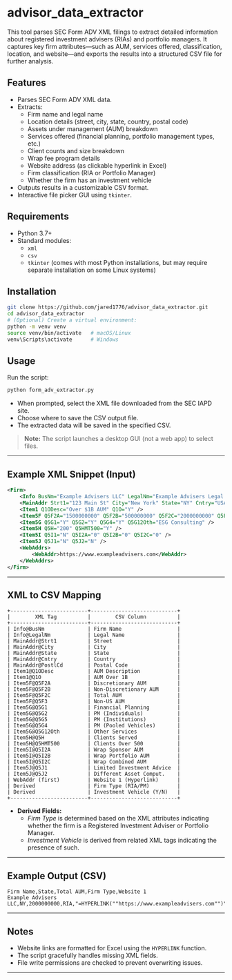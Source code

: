 # advisor_data_extractor

This tool parses SEC Form ADV XML filings to extract detailed information about registered investment advisers (RIAs) and portfolio managers. It captures key firm attributes—such as AUM, services offered, classification, location, and website—and exports the results into a structured CSV file for further analysis.

## Features

- Parses SEC Form ADV XML data.
- Extracts:
  - Firm name and legal name
  - Location details (street, city, state, country, postal code)
  - Assets under management (AUM) breakdown
  - Services offered (financial planning, portfolio management types, etc.)
  - Client counts and size breakdown
  - Wrap fee program details
  - Website address (as clickable hyperlink in Excel)
  - Firm classification (RIA or Portfolio Manager)
  - Whether the firm has an investment vehicle
- Outputs results in a customizable CSV format.
- Interactive file picker GUI using `tkinter`.

## Requirements

- Python 3.7+
- Standard modules:
  - `xml`
  - `csv`
  - `tkinter` (comes with most Python installations, but may require separate installation on some Linux systems)

## Installation

```bash
git clone https://github.com/jared1776/advisor_data_extractor.git
cd advisor_data_extractor
# (Optional) Create a virtual environment:
python -m venv venv
source venv/bin/activate   # macOS/Linux
venv\Scripts\activate      # Windows
```

## Usage

Run the script:

```bash
python form_adv_extractor.py
```

- When prompted, select the XML file downloaded from the SEC IAPD site.
- Choose where to save the CSV output file.
- The extracted data will be saved in the specified CSV.

> **Note:** The script launches a desktop GUI (not a web app) to select files.

---

## Example XML Snippet (Input)

```xml
<Firm>
    <Info BusNm="Example Advisers LLC" LegalNm="Example Advisers Legal Name" />
    <MainAddr Strt1="123 Main St" City="New York" State="NY" Cntry="USA" PostlCd="10001" />
    <Item1 Q1ODesc="Over $1B AUM" Q1O="Y" />
    <Item5F Q5F2A="1500000000" Q5F2B="500000000" Q5F2C="2000000000" Q5F3="250000000" />
    <Item5G Q5G1="Y" Q5G2="Y" Q5G4="Y" Q5G12Oth="ESG Consulting" />
    <Item5H Q5H="200" Q5HMT500="Y" />
    <Item5I Q5I1="N" Q5I2A="0" Q5I2B="0" Q5I2C="0" />
    <Item5J Q5J1="N" Q5J2="N" />
    <WebAddrs>
        <WebAddr>https://www.exampleadvisers.com</WebAddr>
    </WebAddrs>
</Firm>
```

---

## XML to CSV Mapping

```
+-------------------------+----------------------------+
|        XML Tag          |        CSV Column          |
+-------------------------+----------------------------+
| Info@BusNm              | Firm Name                  |
| Info@LegalNm            | Legal Name                 |
| MainAddr@Strt1          | Street                     |
| MainAddr@City           | City                       |
| MainAddr@State          | State                      |
| MainAddr@Cntry          | Country                    |
| MainAddr@PostlCd        | Postal Code                |
| Item1@Q1ODesc           | AUM Description            |
| Item1@Q1O               | AUM Over 1B                |
| Item5F@Q5F2A            | Discretionary AUM          |
| Item5F@Q5F2B            | Non-Discretionary AUM      |
| Item5F@Q5F2C            | Total AUM                  |
| Item5F@Q5F3             | Non-US AUM                 |
| Item5G@Q5G1             | Financial Planning         |
| Item5G@Q5G2             | PM (Individuals)           |
| Item5G@Q5G5             | PM (Institutions)          |
| Item5G@Q5G4             | PM (Pooled Vehicles)       |
| Item5G@Q5G12Oth         | Other Services             |
| Item5H@Q5H              | Clients Served             |
| Item5H@Q5HMT500         | Clients Over 500           |
| Item5I@Q5I2A            | Wrap Sponsor AUM           |
| Item5I@Q5I2B            | Wrap Portfolio AUM         |
| Item5I@Q5I2C            | Wrap Combined AUM          |
| Item5J@Q5J1             | Limited Investment Advice  |
| Item5J@Q5J2             | Different Asset Comput.    |
| WebAddr (first)         | Website 1 (Hyperlink)      |
| Derived                 | Firm Type (RIA/PM)         |
| Derived                 | Investment Vehicle (Y/N)   |
+-------------------------+----------------------------+
```

- **Derived Fields:**  
  - _Firm Type_ is determined based on the XML attributes indicating whether the firm is a Registered Investment Adviser or Portfolio Manager.
  - _Investment Vehicle_ is derived from related XML tags indicating the presence of such.

---

## Example Output (CSV)

```csv
Firm Name,State,Total AUM,Firm Type,Website 1
Example Advisers LLC,NY,2000000000,RIA,"=HYPERLINK(""https://www.exampleadvisers.com"")"
```

---

## Notes

- Website links are formatted for Excel using the `HYPERLINK` function.
- The script gracefully handles missing XML fields.
- File write permissions are checked to prevent overwriting issues.

---
